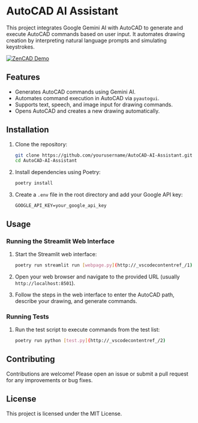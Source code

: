 # AutoCAD AI Assistant

This project integrates Google Gemini AI with AutoCAD to generate and execute AutoCAD commands based on user input. It automates drawing creation by interpreting natural language prompts and simulating keystrokes.

[![ZenCAD Demo](https://i.ytimg.com/an_webp/2WH_bQJRVdQ/mqdefault_6s.webp?du=3000&sqp=CLjZj78G&rs=AOn4CLBclYv0gsgSBfB3iiiCEKxQ22J_Iw)](https://www.youtube.com/watch?v=2WH_bQJRVdQ)

## Features

- Generates AutoCAD commands using Gemini AI.
- Automates command execution in AutoCAD via `pyautogui`.
- Supports text, speech, and image input for drawing commands.
- Opens AutoCAD and creates a new drawing automatically.

## Installation

1. Clone the repository:
    ```sh
    git clone https://github.com/yourusername/AutoCAD-AI-Assistant.git
    cd AutoCAD-AI-Assistant
    ```

2. Install dependencies using Poetry:
    ```sh
    poetry install
    ```

3. Create a `.env` file in the root directory and add your Google API key:
    ```
    GOOGLE_API_KEY=your_google_api_key
    ```

## Usage

### Running the Streamlit Web Interface

1. Start the Streamlit web interface:
    ```sh
    poetry run streamlit run [webpage.py](http://_vscodecontentref_/1)
    ```

2. Open your web browser and navigate to the provided URL (usually `http://localhost:8501`).

3. Follow the steps in the web interface to enter the AutoCAD path, describe your drawing, and generate commands.

### Running Tests

1. Run the test script to execute commands from the test list:
    ```sh
    poetry run python [test.py](http://_vscodecontentref_/2)
    ```


## Contributing

Contributions are welcome! Please open an issue or submit a pull request for any improvements or bug fixes.

## License

This project is licensed under the MIT License.
